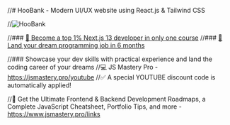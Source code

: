 //# HooBank - Modern UI/UX website using React.js & Tailwind CSS

//![HooBank](https://i.ibb.co/BK1Hn0x/Screenshot-2022-08-08-at-4-05-48-PM.png)

//### [🌟 Become a top 1% Next.js 13 developer in only one course](https://jsmastery.pro/next13)
//### [🚀 Land your dream programming job in 6 months](https://jsmastery.pro/masterclass)

//### Showcase your dev skills with practical experience and land the coding career of your dreams
//💻 JS Mastery Pro - https://jsmastery.pro/youtube
//✅ A special YOUTUBE discount code is automatically applied!

//📙 Get the Ultimate Frontend & Backend Development Roadmaps, a Complete JavaScript Cheatsheet, Portfolio Tips, and more - https://www.jsmastery.pro/links
